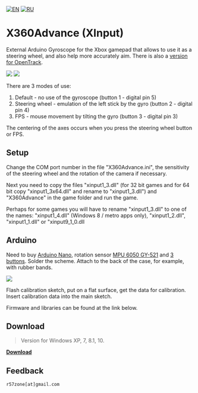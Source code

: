 [![EN](https://user-images.githubusercontent.com/9499881/33184537-7be87e86-d096-11e7-89bb-f3286f752bc6.png)](https://github.com/r57zone/X360Advance-Arduino/blob/master/README.md) 
[![RU](https://user-images.githubusercontent.com/9499881/27683795-5b0fbac6-5cd8-11e7-929c-057833e01fb1.png)](https://github.com/r57zone/X360Advance-Arduino/blob/master/README.RU.md)
# X360Advance (XInput) 
External Arduino Gyroscope for the Xbox gamepad that allows to use it as a steering wheel, and also help more accurately aim. There is also a [version for OpenTrack](https://github.com/r57zone/X360Advance).

![](https://user-images.githubusercontent.com/9499881/52436336-77815c80-2b2d-11e9-8d56-4ff82d82f48c.gif)
![](https://user-images.githubusercontent.com/9499881/52436371-91bb3a80-2b2d-11e9-8bd1-3399e4026962.gif)


There are 3 modes of use:

1. Default - no use of the gyroscope (button 1 - digital pin 5)
2. Steering wheel - emulation of the left stick by the gyro (button 2 - digital pin 4)
3. FPS - mouse movement by tilting the gyro (button 3 - digital pin 3)

The centering of the axes occurs when you press the steering wheel button or FPS.

## Setup
Change the COM port number in the file "X360Advance.ini", the sensitivity of the steering wheel and the rotation of the camera if necessary.

Next you need to copy the files "xinput1_3.dll" (for 32 bit games and for 64 bit copy "xinput1_3x64.dll" and rename to "xinput1_3.dll") and "X360Advance" in the game folder and run the game.

Perhaps for some games you will have to rename "xinput1_3.dll" to one of the names: "xinput1_4.dll" (Windows 8 / metro apps only), "xinput1_2.dll", "xinput1_1.dll" or "xinput9_1_0.dll

## Arduino
Need to buy [Arduino Nano](http://ali.pub/2oy73f), rotation sensor [MPU 6050 GY-521](http://ali.pub/2oy76c) and [3 buttons](http://ali.pub/33lzue). Solder the scheme. Attach to the back of the case, for example, with rubber bands.

![](https://user-images.githubusercontent.com/9499881/52437030-42760980-2b2f-11e9-8ce5-14b45b30ca31.png)


Flash calibration sketch, put on a flat surface, get the data for calibration. Insert calibration data into the main sketch.

Firmware and libraries can be found at the link below.

## Download
>Version for Windows XP, 7, 8.1, 10.

**[Download](https://github.com/r57zone/X360Advance-Arduino/releases)**

## Feedback
`r57zone[at]gmail.com`
